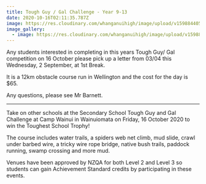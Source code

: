 ```yaml
---
title: Tough Guy / Gal Challenge - Year 9-13
date: 2020-10-16T02:11:35.787Z
image: https://res.cloudinary.com/whanganuihigh/image/upload/v1598844054/Events/tough-guy-gal-wellington.jpg
image_gallery:
  - image: https://res.cloudinary.com/whanganuihigh/image/upload/v1598844072/Events/TTG-2015-WGTN-map-pdf.jpg
---
```

Any students interested in completing in this years Tough Guy/ Gal competition on 16 October please pick up a letter from 03/04 this Wednesday, 2 September, at 1st Break. 

It is a 12km obstacle course run in Wellington and the cost for the day is $65. 

Any questions, please see Mr Barnett.

------------

Take on other schools at the Secondary School Tough Guy and Gal Challenge at Camp Wainui in Wainuiomata on Friday, 16 October 2020 to win the Toughest School Trophy!

The course includes water trails, a spiders web net climb, mud slide, crawl under barbed wire, a tricky wire rope bridge, native bush trails, paddock running, swamp crossing and more mud.

Venues have been approved by NZQA for both Level 2 and Level 3 so students can gain Achievement Standard credits by participating in these events.